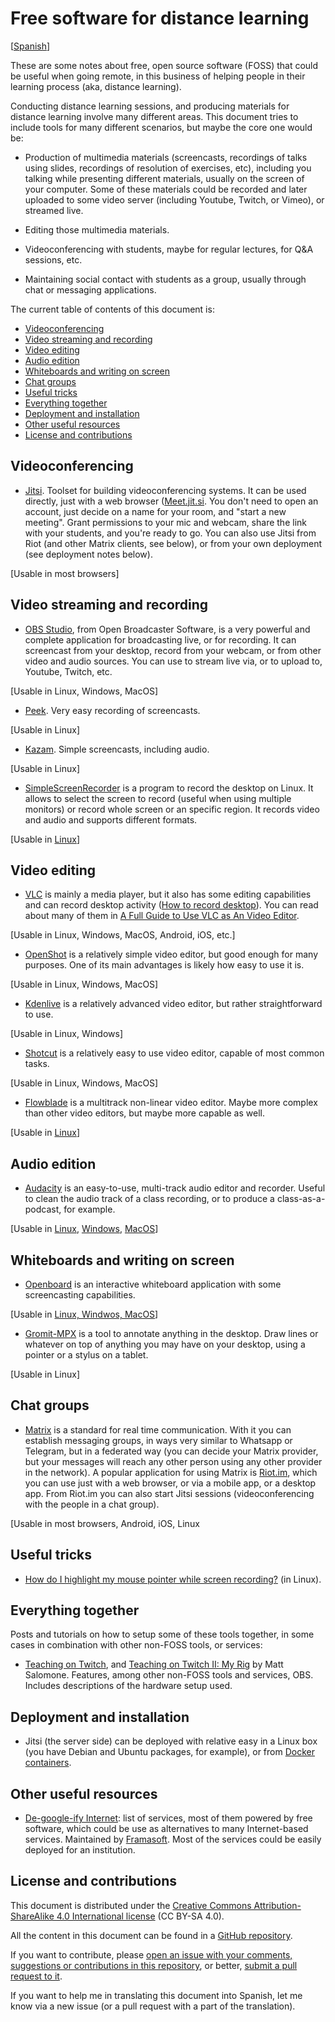 # Free software for distance learning

[[Spanish](foss-distance-learning-es)]

These are some notes about free, open source software (FOSS) that could be useful when going remote, in this business of helping people in their learning process (aka, distance learning).

Conducting distance learning sessions, and producing materials for distance learning involve many different areas. This document tries to include tools for many different scenarios, but maybe the core one would be:

* Production of multimedia materials (screencasts, recordings of talks using slides, recordings of resolution of exercises, etc), including you talking while presenting different materials, usually on the screen of your computer. Some of these materials could be recorded and later uploaded to some video server (including Youtube, Twitch, or Vimeo), or streamed live.

* Editing those multimedia materials.

* Videoconferencing with students, maybe for regular lectures, for Q&A sessions, etc.

* Maintaining social contact with students as a group, usually through chat or messaging applications.

The current table of contents of this document is:

* [Videoconferencing](#videoconferencing)
* [Video streaming and recording](#videostreaming)
* [Video editing](#videoediting)
* [Audio edition](#audioediting)
* [Whiteboards and writing on screen](#whiteboard)
* [Chat groups](#chat)
* [Useful tricks](#tricks)
* [Everything together](#together)
* [Deployment and installation](#deployment)
* [Other useful resources](#resources)
* [License and contributions](#license)


## <a name="videoconferencing"></a>Videoconferencing


* [Jitsi](https://jitsi.org). Toolset for building videoconferencing systems. It can be used directly, just with a web browser ([Meet.jit.si](https://meet.jit.si). You don't need to open an account, just decide on a name for your room, and "start a new meeting". Grant permissions to your mic and webcam, share the link with your students, and you're ready to go. You can also use Jitsi from Riot (and other Matrix clients, see below), or from your own deployment (see deployment notes below).

[Usable in most browsers]


## <a name="videostreaming"></a>Video streaming and recording

* [OBS Studio](https://obsproject.com/), from Open Broadcaster Software, is a very powerful and complete application for broadcasting live, or for recording. It can screencast from your desktop, record from your webcam, or from other video and audio sources. You can use to stream live via, or to upload to, Youtube, Twitch, etc.

[Usable in Linux, Windows, MacOS]

* [Peek](https://github.com/phw/peek). Very easy recording of screencasts.

[Usable in Linux]

* [Kazam](https://launchpad.net/kazam). Simple screencasts, including audio.

[Usable in Linux]

* [SimpleScreenRecorder](https://www.maartenbaert.be/simplescreenrecorder/) is a program to record the desktop on Linux. It allows to select the screen to record (useful when using multiple monitors) or record whole screen or an specific region. It records video and audio and supports different formats.

[Usable in [Linux](https://www.maartenbaert.be/simplescreenrecorder/#download)]


## <a name="videoediting"></a>Video editing

* [VLC](https://vlc.media/) is mainly a media player, but it also has some editing capabilities and can record desktop activity ([How to record desktop](https://www.vlchelp.com/how-to-record-desktop/)). You can read about many of them in [A Full Guide to Use VLC as An Video Editor](https://videoconverter.wondershare.com/vlc/how-to-use-vlc-as-a-video-editor.html).

[Usable in Linux, Windows, MacOS, Android, iOS, etc.]

* [OpenShot](https://www.openshot.org/) is a relatively simple video editor, but good enough for many purposes. One of its main advantages is likely how easy to use it is.

[Usable in Linux, Windows, MacOS]

* [Kdenlive](https://kdenlive.org/) is a relatively advanced video editor, but rather straightforward to use.

[Usable in Linux, Windows]

* [Shotcut](https://shotcut.org/) is a relatively easy to use video editor, capable of most common tasks.

[Usable in Linux, Windows, MacOS]

* [Flowblade](https://jliljebl.github.io/flowblade/) is a multitrack non-linear video editor. Maybe more complex than other video editors, but maybe more capable as well.

[Usable in [Linux](https://jliljebl.github.io/flowblade/download.html)]

## <a name="audioediting"></a>Audio edition

* [Audacity](https://www.audacityteam.org/) is an easy-to-use, multi-track audio editor and recorder. Useful to clean the audio track of a class recording, or to produce a class-as-a-podcast, for example.

[Usable in [Linux](https://www.audacityteam.org/download/linux/), [Windows](https://www.audacityteam.org/download/windows/), [MacOS](https://www.audacityteam.org/download/mac/)]


## <a name="whiteboard"></a>Whiteboards and writing on screen

* [Openboard](https://github.com/OpenBoard-org/OpenBoard/wiki) is an interactive whiteboard application with some screencasting capabilities.

[Usable in [Linux, Windwos, MacOS](https://github.com/OpenBoard-org/OpenBoard/wiki/Downloads)]

* [Gromit-MPX](https://github.com/bk138/gromit-mpx) is a tool to annotate anything in the desktop. Draw lines or whatever on top of anything you may have on your desktop, using a pointer or a stylus on a tablet.

[Usable in Linux]


## <a name="chat"></a>Chat groups

* [Matrix](https://matrix.org/) is a standard for real time communication. With it you can establish messaging groups, in ways very similar to Whatsapp or Telegram, but in a federated way (you can decide your Matrix provider, but your messages will reach any other person using any other provider in the network). A popular application for using Matrix is [Riot.im](https://riot.im/), which you can use just with a web browser, or via a mobile app, or a desktop app. From Riot.im you can also start Jitsi sessions (videoconferencing with the people in a chat group).

[Usable in most browsers, Android, iOS, Linux

## <a name="tricks"></a>Useful tricks

* [How do I highlight my mouse pointer while screen recording?](https://askubuntu.com/questions/777896/how-do-i-highlight-my-mouse-pointer-while-screen-recording) (in Linux).

## <a name="together"></a>Everything together

Posts and tutorials on how to setup some of these tools together, in some cases in combination with other non-FOSS tools, or services:

* [Teaching on Twitch](http://matthematics.com/teach-on-twitch/), and [Teaching on Twitch II: My Rig](http://matthematics.com/teach-on-twitch-my-setup/) by Matt Salomone. Features, among other non-FOSS tools and services, OBS. Includes descriptions of the hardware setup used.

## <a name="deployment"></a>Deployment and installation

* Jitsi (the server side) can be deployed with relative easy in a Linux box (you have Debian and Ubuntu packages, for example), or from [Docker containers](https://github.com/jitsi/docker-jitsi-meet).

## <a name="resources"></a>Other useful resources

* [De-google-ify Internet](https://degooglisons-internet.org/en/list): list of services, most of them powered by free software, which could be use as alternatives to many Internet-based services. Maintained by [Framasoft](https://framasoft.org/en/association/). Most of the services could be easily deployed for an institution.

## <a name="license"></a>License and contributions

This document is distributed under the [Creative Commons Attribution-ShareAlike 4.0 International license](https://creativecommons.org/licenses/by-sa/4.0/) (CC BY-SA 4.0).

All the content in this document can be found in a [GitHub repository](https://github.com/jgbarah/Notes/).

If you want to contribute, please [open an issue with your comments, suggestions or contributions in this repository](https://github.com/jgbarah/Notes/issues/new), or better, [submit a pull request to it](https://github.com/jgbarah/Notes/pulls).

If you want to help me in translating this document into Spanish, let me know via a new issue (or a pull request with a part of the translation).
